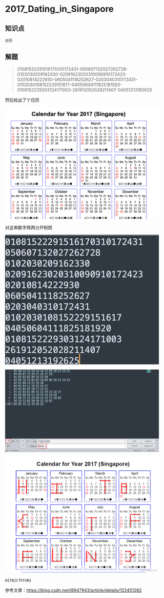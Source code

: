 # 2017_Dating_in_Singapore

## 知识点

`日历`

## 解题

> 01081522291516170310172431-050607132027262728-0102030209162330-02091623020310090910172423-02010814222930-0605041118252627-0203040310172431-0102030108152229151617-04050604111825181920-0108152229303124171003-261912052028211407-04051213192625

然后给出了个日历

![](./img/2017_Dating_in_Singapore-1.png)

对这串数字两两分开制图

![](./img/2017_Dating_in_Singapore-2.png)

![](./img/2017_Dating_in_Singapore-3.png)

![](./img/2017_Dating_in_Singapore-4.png)

`HITB{CTFFUN}`

参考文章：https://blog.csdn.net/l8947943/article/details/122451282